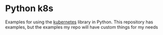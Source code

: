 # Python k8s

Examples for using the [kubernetes](git@github.com:kubernetes-client/python.git) library in Python. This repository has examples, but the examples my repo will have custom things for my needs
